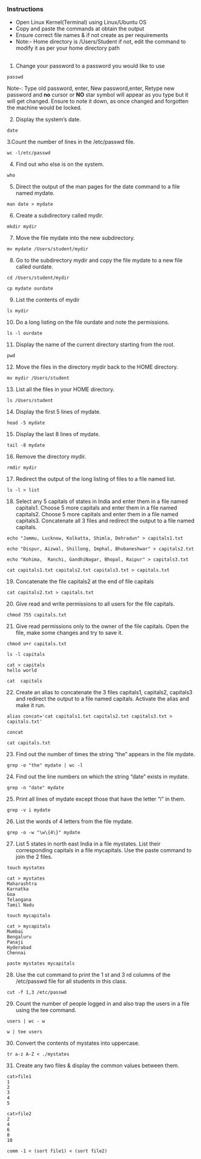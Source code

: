 ### Instructions
- Open Linux Kernel(Terminal) using Linux/Ubuntu OS
- Copy and paste the commands at obtain the output
- Ensure correct file names & if not create as per requirements
-  Note:- Home directory is /Users/Student if not, edit the command to modify it as per your home directory path

 ##
1. Change your password to a password you would like to use
  ```
passwd
  ```
Note-: Type old password, enter,  New password,enter, Retype new password and **no** cursor or **NO** star symbol will appear as you type but it will get changed. Ensure to note it down, as once changed and forgotten the machine would be locked.

2. Display the system’s date.
  ```
date
  ```

3.Count the number of lines in the /etc/passwd file.
  ```
wc -l/etc/passwd
  ```

4. Find out who else is on the system.
  ```
who
  ```

5. Direct the output of the man pages for the date command to a file named
mydate.
  ```
man date > mydate
  ```

6. Create a subdirectory called mydir.
  ```
mkdir mydir
  ```


7. Move the file mydate into the new subdirectory.
  ```
mv mydate /Users/student/mydir
  ```

8. Go to the subdirectory mydir and copy the file mydate to a new file called
ourdate.
 ```
cd /Users/student/mydir
 ```
  ```
cp mydate ourdate
  ```

9. List the contents of mydir
  ```
ls mydir
  ```

10. Do a long listing on the file ourdate and note the permissions.
  ```
ls -l ourdate
  ```

11. Display the name of the current directory starting from the root.
  ```
pwd 
  ```

12. Move the files in the directory mydir back to the HOME directory.
  ```
mv mydir /Users/student
  ```

13. List all the files in your HOME directory.
  ```
ls /Users/student
  ```

14. Display the first 5 lines of mydate.
  ```
head -5 mydate
  ```

15. Display the last 8 lines of mydate.
  ```
tail -8 mydate
  ```

16. Remove the directory mydir.
  ```
rmdir mydir
  ```

17. Redirect the output of the long listing of files to a file named list.
 ```
ls -l > list
 ```

18. Select any 5 capitals of states in India and enter them in a file named capitals1. Choose 5 more capitals and enter them in a file named capitals2. Choose 5 more capitals and enter them in a file named capitals3. Concatenate all 3 files and redirect the output to a file named capitals.
    
 ```
echo "Jammu, Lucknow, Kolkatta, Shimla, Dehradun" > capitals1.txt
 ```

 ```
echo "Dispur, Aizwal, Shillong, Imphal, Bhubaneshwar" > capitals2.txt
 ```

 ```
echo "Kohima,  Ranchi, GandhiNagar, Bhopal, Raipur" > capitals3.txt
 ```

 ```
cat capitals1.txt capitals2.txt capitals3.txt > capitals.txt
 ```

19. Concatenate the file capitals2 at the end of file capitals
 ```
 cat capitals2.txt > capitals.txt
 ```

20. Give read and write permissions to all users for the file capitals.
 ```
chmod 755 capitals.txt
 ```

21. Give read permissions only to the owner of the file capitals. Open the file, make some changes and try to save it.
 ```
chmod u+r capitals.txt
 ```

```
ls -l capitals
 ```

```
cat > capitals
hello world
 ```

```
cat  capitals 
 ```

22. Create an alias to concatenate the 3 files capitals1, capitals2, capitals3 and redirect the output to a file named capitals. Activate the alias and make it run.
 ```
alias concat='cat capitals1.txt capitals2.txt capitals3.txt > capitals.txt'
 ```

 ```
concat
 ```

 ```
cat capitals.txt
 ```

23. Find out the number of times the string “the” appears in the file mydate.
 ```
grep -o "the" mydate | wc -l
 ```

24. Find out the line numbers on which the string “date” exists in mydate.
 ```
grep -n "date" mydate 
 ```

25. Print all lines of mydate except those that have the letter “i” in them.
 ```
grep -v i mydate 
 ```

26. List the words of 4 letters from the file mydate.
 ```
grep -o -w "\w\{4\}" mydate 
 ```

27. List 5 states in north east India in a file mystates. List their corresponding capitals in a file mycapitals. Use the paste command to join the 2 files.
 ```
touch mystates
 ```

 ```
cat > mystates
Maharashtra
Karnatka
Goa
Telangana
Tamil Nadu
 ```

 ```
touch mycapitals
 ```

 ```
cat > mycapitals
Mumbai
Bengaluru
Panaji
Hyderabad
Chennai
 ```

  ```
paste mystates mycapitals
 ```

28. Use the cut command to print the 1 st and 3 rd columns of the /etc/passwd file for all students in this class.
 ```
cut -f 1,3 /etc/passwd
 ```

29. Count the number of people logged in and also trap the users in a file using the tee command.
 ```
users | wc - w
 ```

```
w | tee users
```

30. Convert the contents of mystates into uppercase.
 ```
tr a-z A-Z < ./mystates
 ```

31. Create any two files & display the common values between them.
 ```
cat>file1
1
2
3
4
5
 ```

```
cat>file2
2
4
6
8
10
 ```

```
comm -1 < (sort file1) < (sort file2)
 ```
